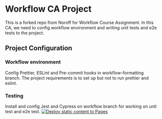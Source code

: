# Workflow CA Project
This is a forked repo from Noroff for Workflow Course Assignment. In this CA, we need to config workflow environment and writing unit tests and e2e tests to the project.
## Project Configuration
### Workflow environment
Config Prettier, ESLint and Pre-commit hooks in workflow-formatting branch. The project requirements is to set up but not to run prettier and eslint.
### Testing
Install and config Jest and Cypress on workflow branch for working on unit test and e2e test.
[![Deploy static content to Pages](https://github.com/thikimyen-nguyen/social-media-client-workflow-ca/actions/workflows/pages.yml/badge.svg?branch=workflow)](https://github.com/thikimyen-nguyen/social-media-client-workflow-ca/actions/workflows/pages.yml)
